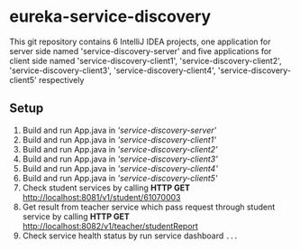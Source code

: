 # eureka-service-discovery

This git repository contains 6 IntelliJ IDEA projects, one application for server side named 'service-discovery-server' and five applications for client side named 'service-discovery-client1', 'service-discovery-client2', 'service-discovery-client3', 'service-discovery-client4', 'service-discovery-client5' respectively

## Setup

1. Build and run App.java in _'service-discovery-server'_
2. Build and run App.java in _'service-discovery-client1'_
3. Build and run App.java in _'service-discovery-client2'_
4. Build and run App.java in _'service-discovery-client3'_
5. Build and run App.java in _'service-discovery-client4'_
6. Build and run App.java in _'service-discovery-client5'_
7. Check student services by calling **HTTP GET** [http://localhost:8081/v1/student/61070003](http://localhost:8081/v1/student/61070003)
8. Get result from teacher service which pass request through student service by calling **HTTP GET** [http://localhost:8082/v1/teacher/studentReport](http://localhost:8082/v1/teacher/studentReport)
9. Check service health status by run service dashboard `...`
